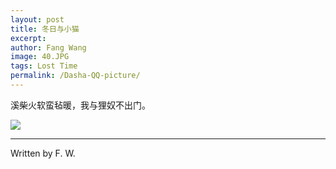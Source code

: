 ```yaml
---
layout: post
title: 冬日与小猫
excerpt: 
author: Fang Wang
image: 40.JPG
tags: Lost Time
permalink: /Dasha-QQ-picture/
---
```


溪柴火软蛮毡暖，我与狸奴不出门。

![]({{site.baseurl}}/img/cat1.jpg)

****

Written by F. W. 
